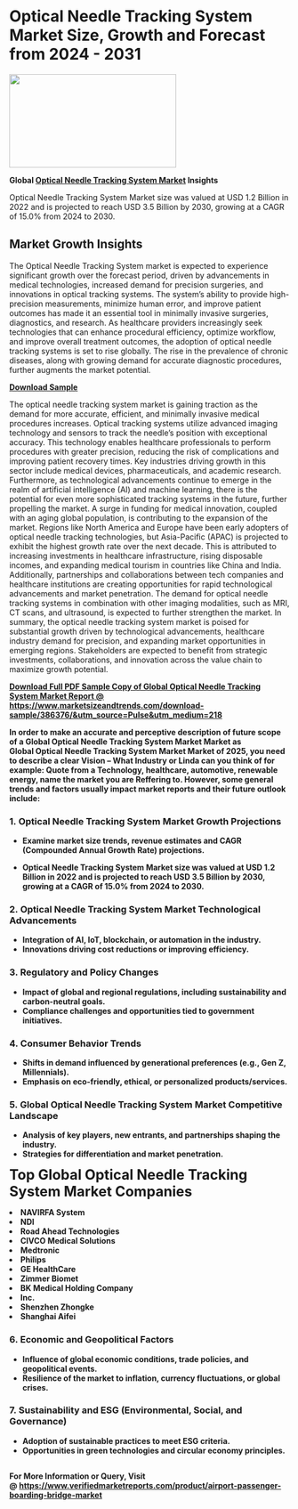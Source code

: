 <H1>Optical Needle Tracking System Market Size, Growth and Forecast from 2024 - 2031</H1><img class="aligncenter size-medium wp-image-584254" src="https://thirdeyenews.in/wp-content/uploads/2024/09/Global-Market-Research-300x168.jpeg" alt="" width="300" height="168" /><p><strong>Global&nbsp;<a href="https://www.marketsizeandtrends.com/download-sample/386376/&amp;utm_source=Pulse&amp;utm_medium=218">Optical Needle Tracking System Market</a> Insights</strong></p><p>Optical Needle Tracking System Market size was valued at USD 1.2 Billion in 2022 and is projected to reach USD 3.5 Billion by 2030, growing at a CAGR of 15.0% from 2024 to 2030.</p><p><h2>Market Growth Insights</h2> <p>The Optical Needle Tracking System market is expected to experience significant growth over the forecast period, driven by advancements in medical technologies, increased demand for precision surgeries, and innovations in optical tracking systems. The system’s ability to provide high-precision measurements, minimize human error, and improve patient outcomes has made it an essential tool in minimally invasive surgeries, diagnostics, and research. As healthcare providers increasingly seek technologies that can enhance procedural efficiency, optimize workflow, and improve overall treatment outcomes, the adoption of optical needle tracking systems is set to rise globally. The rise in the prevalence of chronic diseases, along with growing demand for accurate diagnostic procedures, further augments the market potential.</p> <p><strong><a href="#">Download Sample</a></strong></p> <p>The optical needle tracking system market is gaining traction as the demand for more accurate, efficient, and minimally invasive medical procedures increases. Optical tracking systems utilize advanced imaging technology and sensors to track the needle’s position with exceptional accuracy. This technology enables healthcare professionals to perform procedures with greater precision, reducing the risk of complications and improving patient recovery times. Key industries driving growth in this sector include medical devices, pharmaceuticals, and academic research. Furthermore, as technological advancements continue to emerge in the realm of artificial intelligence (AI) and machine learning, there is the potential for even more sophisticated tracking systems in the future, further propelling the market. A surge in funding for medical innovation, coupled with an aging global population, is contributing to the expansion of the market. Regions like North America and Europe have been early adopters of optical needle tracking technologies, but Asia-Pacific (APAC) is projected to exhibit the highest growth rate over the next decade. This is attributed to increasing investments in healthcare infrastructure, rising disposable incomes, and expanding medical tourism in countries like China and India. Additionally, partnerships and collaborations between tech companies and healthcare institutions are creating opportunities for rapid technological advancements and market penetration. The demand for optical needle tracking systems in combination with other imaging modalities, such as MRI, CT scans, and ultrasound, is expected to further strengthen the market. In summary, the optical needle tracking system market is poised for substantial growth driven by technological advancements, healthcare industry demand for precision, and expanding market opportunities in emerging regions. Stakeholders are expected to benefit from strategic investments, collaborations, and innovation across the value chain to maximize growth potential.</p> <p><strong><a href="#"></p><p><span class=""><strong>Download Full PDF Sample Copy of Global Optical Needle Tracking System Market Report</strong> @ <a href="https://www.marketsizeandtrends.com/download-sample/386376/&amp;utm_source=Pulse&amp;utm_medium=218" target="_blank">https://www.marketsizeandtrends.com/download-sample/386376/&amp;utm_source=Pulse&amp;utm_medium=218</a></span></p><p>In order to make an accurate and perceptive description of future scope of a Global&nbsp;Optical Needle Tracking System Market Market as Global&nbsp;Optical Needle Tracking System Market Market of 2025, you need to describe a clear Vision &ndash; What Industry or Linda can you think of for example: Quote from a Technology, healthcare, automotive, renewable energy, name the market you are Reffering to. However, some general trends and factors usually impact market reports and their future outlook include:</p><h3>1.&nbsp;<strong>Optical Needle Tracking System Market Growth Projections</strong></h3><ul><li>Examine market size trends, revenue estimates and CAGR (Compounded Annual Growth Rate) projections.</li><li><p>Optical Needle Tracking System Market size was valued at USD 1.2 Billion in 2022 and is projected to reach USD 3.5 Billion by 2030, growing at a CAGR of 15.0% from 2024 to 2030.</p></li></ul><h3>2.&nbsp;<strong>Optical Needle Tracking System Market Technological Advancements</strong></h3><ul><li>Integration of AI, IoT, blockchain, or automation in the industry.</li><li>Innovations driving cost reductions or improving efficiency.</li></ul><h3>3.&nbsp;<strong>Regulatory and Policy Changes</strong></h3><ul><li>Impact of global and regional regulations, including sustainability and carbon-neutral goals.</li><li>Compliance challenges and opportunities tied to government initiatives.</li></ul><h3>4.&nbsp;<strong>Consumer Behavior Trends</strong></h3><ul><li>Shifts in demand influenced by generational preferences (e.g., Gen Z, Millennials).</li><li>Emphasis on eco-friendly, ethical, or personalized products/services.</li></ul><h3>5.&nbsp;<strong>Global Optical Needle Tracking System Market Competitive Landscape</strong></h3><ul><li>Analysis of key players, new entrants, and partnerships shaping the industry.</li><li>Strategies for differentiation and market penetration.</li></ul><p data-pm-slice="1 1 []"><span style="color: inherit; font-family: inherit; font-size: 25px;">Top Global Optical Needle Tracking System Market Companies</span></p><div class="" data-test-id=""><p><li>NAVIRFA System</li><li> NDI</li><li> Road Ahead Technologies</li><li> CIVCO Medical Solutions</li><li> Medtronic</li><li> Philips</li><li> GE HealthCare</li><li> Zimmer Biomet</li><li> BK Medical Holding Company</li><li> Inc.</li><li> Shenzhen Zhongke</li><li> Shanghai Aifei</li></p></div><h3>6.&nbsp;<strong>Economic and Geopolitical Factors</strong></h3><ul><li>Influence of global economic conditions, trade policies, and geopolitical events.</li><li>Resilience of the market to inflation, currency fluctuations, or global crises.</li></ul><h3>7.&nbsp;<strong>Sustainability and ESG (Environmental, Social, and Governance)</strong></h3><ul><li>Adoption of sustainable practices to meet ESG criteria.</li><li>Opportunities in green technologies and circular economy principles.</li></ul><h2><strong style="font-size: 14px;">For More Information or Query, Visit @&nbsp;</strong><a style="background-color: #ffffff; font-size: 14px;" href="https://www.marketsizeandtrends.com/report/optical-needle-tracking-system-market/" target="_blank">https://www.verifiedmarketreports.com/product/airport-passenger-boarding-bridge-market</a></h2>
